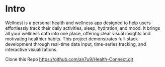 # Intro
Wellnest is a personal health and wellness app designed to help users effortlessly track their daily activities, sleep, hydration, and mood. It brings all your wellness data into one place, offering clear visual insights and motivating healthier habits. This project demonstrates full-stack development through real-time data input, time-series tracking, and interactive visualizations.

Clone this Repo https://github.com/an7u9/Health-Connect.git
